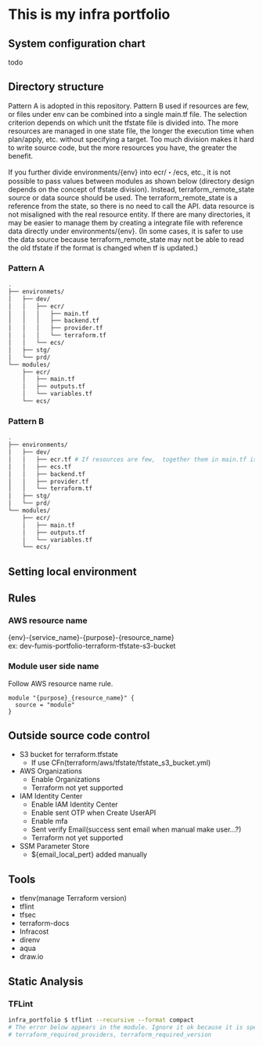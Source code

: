 # This is my infra portfolio

## System configuration chart

todo

## Directory structure

Pattern A is adopted in this repository.
Pattern B used if resources are few, or files under env can be combined into a single main.tf file.
The selection criterion depends on which unit the tfstate file is divided into.
The more resources are managed in one state file, the longer the execution time when plan/apply, etc. without specifying a target.
Too much division makes it hard to write source code, but the more resources you have, the greater the benefit.

If you further divide environments/{env} into ecr/・/ecs, etc., it is not possible to pass values between modules as shown below (directory design depends on the concept of tfstate division).
Instead, terraform_remote_state source or data source should be used.
The terraform_remote_state is a reference from the state, so there is no need to call the API. data resource is not misaligned with the real resource entity.
If there are many directories, it may be easier to manage them by creating a integrate file with reference data directly under environments/{env}.
(In some cases, it is safer to use the data source because terraform_remote_state may not be able to read the old tfstate if the format is changed when tf is updated.)

### Pattern A

```sh
.
├── environmets/
│   ├── dev/
│   │   ├── ecr/
│   │   │   ├── main.tf
│   │   │   ├── backend.tf
│   │   │   ├── provider.tf
│   │   │   └── terraform.tf
│   │   └── ecs/
│   ├── stg/
│   └── prd/
└── modules/
    ├── ecr/
    │   ├── main.tf
    │   ├── outputs.tf
    │   └── variables.tf
    └── ecs/
```

### Pattern B

```sh
.
├── environments/
│   ├── dev/
│   │   ├── ecr.tf # If resources are few,  together them in main.tf is ok.
│   │   ├── ecs.tf
│   │   ├── backend.tf
│   │   ├── provider.tf
│   │   └── terraform.tf
│   ├── stg/
│   └── prd/
└── modules/
    ├── ecr/
    │   ├── main.tf
    │   ├── outputs.tf
    │   └── variables.tf
    └── ecs/
```

## Setting local environment

## Rules

### AWS resource name

{env}-{service_name}-{purpose}-{resource_name}  
ex: dev-fumis-portfolio-terraform-tfstate-s3-bucket

### Module user side name

Follow AWS resource name rule.

```
module "{purpose}_{resource_name}" {
  source = "module"
}
```

## Outside source code control

- S3 bucket for terraform.tfstate
  - If use CFn(terraform/aws/tfstate/tfstate_s3_bucket.yml)
- AWS Organizations
  - Enable Organizations
  - Terraform not yet supported
- IAM Identity Center
  - Enable IAM Identity Center
  - Enable sent OTP when Create UserAPI
  - Enable mfa
  - Sent verify Email(success sent email when manual make user...?)
  - Terraform not yet supported
- SSM Parameter Store
  - ${email_local_pert} added manually

## Tools

- tfenv(manage Terraform version)
- tflint
- tfsec
- terraform-docs
- Infracost
- direnv
- aqua
- draw.io

## Static Analysis

### TFLint

```sh
infra_portfolio $ tflint --recursive --format compact
# The error below appears in the module. Ignore it ok because it is specified on the use side. (Even if set the disable setting in tflint.hcl, the error appears...)
# terraform_required_providers, terraform_required_version
```
